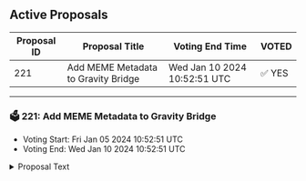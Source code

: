 ## Active Proposals

| Proposal ID | Proposal Title | Voting End Time | VOTED |
|-------------|----------------|-----------------|-------|
| 221 | Add MEME Metadata to Gravity Bridge | Wed Jan 10 2024 10:52:51 UTC | ✅ YES |

---

### 🗳 221: Add MEME Metadata to Gravity Bridge
- Voting Start: Fri Jan 05 2024 10:52:51 UTC
- Voting End: Wed Jan 10 2024 10:52:51 UTC

<details>
<summary>Proposal Text</summary>
 
This proposal connects the MEME token from MEME Network to the Gravity Bridge. If accepted, it would establish metadata for the IBC denom ibc/0EB6D5E44D1587D12E222C1155181884098202F56263795259C53536D07C2E65. This metadata would then be usable to deploy an ERC20 representation on Ethereum for the MEME token. Voters should verify that the ibc hash is on channel-149, that this channel matches the forwarding proposal submitted at the same time, and that the denom trace is for the correct token. This can be done using gravity query ibc-transfer denom-trace ibc/0EB6D5E44D1587D12E222C1155181884098202F56263795259C53536D07C2E65. nn For more about MEME Network see https://commonwealth.im/gravity-bridge/discussion/13611-meme-network-proposal-for-gravity-bridge and https://memenetwork.io
</details>
